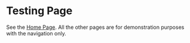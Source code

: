 # Testing Page

See the [Home Page](/). All the other pages are for demonstration purposes
with the navigation only.

